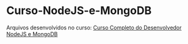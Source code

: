 # Curso-NodeJS-e-MongoDB

Arquivos desenvolvidos no curso: [Curso Completo do Desenvolvedor NodeJS e MongoDB](https://www.udemy.com/curso-completo-do-desenvolvedor-nodejs)